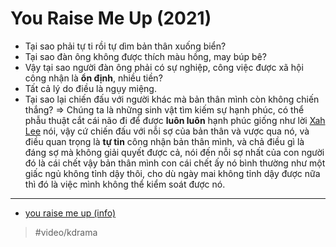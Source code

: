# You Raise Me Up (2021)

- Tại sao phải tự ti rồi tự dìm bản thân xuống biển?
- Tại sao đàn ông không được thích màu hồng, may búp bê?
- Vậy tại sao người đàn ông phải có sự nghiệp, công việc được xã hội công nhận là **ổn định**, nhiều tiền?
- Tất cả lý do điều là ngụy miệng.
- Tại sao lại chiến đấu với người khác mà bản thân mình còn không chiến thắng?
  ⇒ Chúng ta là những sinh vật tìm kiếm sự hạnh phúc, có thể phẫu thuật cắt cái não đi để được **luôn luôn** hạnh phúc giống như lời [Xah Lee](Xah%20Lee.md) nói, vậy cứ chiến đấu với nỗi sợ của bản thân và vược qua nó, và điều quan trọng là **tự tin** công nhận bản thân mình, và chả điều gì là đáng sợ mà không giải quyết được cả, nói đến nỗi sợ nhất của con người đó là cái chết vậy bản thân mình con cái chết ấy nó bình thường như một giấc ngủ không tỉnh dậy thôi, cho dù ngày mai không tỉnh dậy được nữa thì đó là việc mình không thể kiểm soát được nó.

---

- [you raise me up (info)](https://mydramalist.com/696959-you-raise-me-up)

> #video/kdrama
